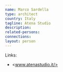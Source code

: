 ```yaml
---
name: Marco Sardella
type: architect
country: Italy
tagline: Atena Studio
description:
related-persons:
connections:
layout: person
---
```

Links:
* <www.atenastudio.it/>
